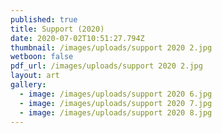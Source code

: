 ```yaml
---
published: true
title: Support (2020)
date: 2020-07-02T10:51:27.794Z
thumbnail: /images/uploads/support 2020 2.jpg
wetboon: false
pdf_url: /images/uploads/support 2020 2.jpg
layout: art
gallery:
  - image: /images/uploads/support 2020 6.jpg
  - image: /images/uploads/support 2020 7.jpg
  - image: /images/uploads/support 2020 8.jpg
---
```





